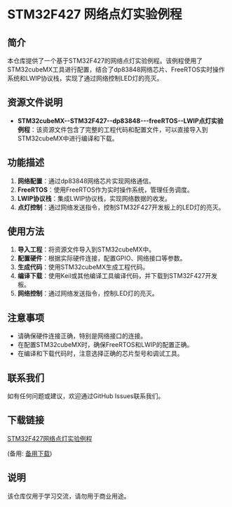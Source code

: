 # STM32F427 网络点灯实验例程

## 简介

本仓库提供了一个基于STM32F427的网络点灯实验例程。该例程使用了STM32cubeMX工具进行配置，结合了dp83848网络芯片、FreeRTOS实时操作系统和LWIP协议栈，实现了通过网络控制LED灯的亮灭。

## 资源文件说明

- **STM32cubeMX--STM32F427--dp83848---freeRTOS--LWIP点灯实验例程**：该资源文件包含了完整的工程代码和配置文件，可以直接导入到STM32cubeMX中进行编译和下载。

## 功能描述

1. **网络配置**：通过dp83848网络芯片实现网络通信。
2. **FreeRTOS**：使用FreeRTOS作为实时操作系统，管理任务调度。
3. **LWIP协议栈**：集成LWIP协议栈，实现网络数据的收发。
4. **点灯控制**：通过网络发送指令，控制STM32F427开发板上的LED灯的亮灭。

## 使用方法

1. **导入工程**：将资源文件导入到STM32cubeMX中。
2. **配置硬件**：根据实际硬件连接，配置GPIO、网络接口等参数。
3. **生成代码**：使用STM32cubeMX生成工程代码。
4. **编译下载**：使用Keil或其他编译工具编译代码，并下载到STM32F427开发板。
5. **网络控制**：通过网络发送指令，控制LED灯的亮灭。

## 注意事项

- 请确保硬件连接正确，特别是网络接口的连接。
- 在配置STM32cubeMX时，确保FreeRTOS和LWIP的配置正确。
- 在编译和下载代码时，注意选择正确的芯片型号和调试工具。

## 联系我们

如有任何问题或建议，欢迎通过GitHub Issues联系我们。

## 下载链接
[STM32F427网络点灯实验例程](https://pan.quark.cn/s/fce8dc930952) 

(备用: [备用下载](https://pan.baidu.com/s/13TOypyyo8UQvdah2cFfn8A?pwd=1234))

## 说明

该仓库仅用于学习交流，请勿用于商业用途。
